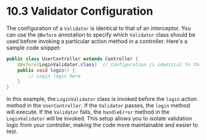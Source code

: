 # 10.3 Validator Configuration

The configuration of a `Validator` is identical to that of an interceptor. You can use the `@Before` annotation to specify which `Validator` class should be used before invoking a particular action method in a controller. Here's a sample code snippet:

```java
public class UserController extends Controller {
    @Before(LoginValidator.class)  // Configuration is identical to that of interceptors
    public void login() {
        // Login logic here
    }
}
```

In this example, the `LoginValidator` class is invoked before the `login` action method in the `UserController`. If the `Validator` passes, the `login` method will execute. If the `Validator` fails, the `handleError` method in the `LoginValidator` will be invoked. This setup allows you to isolate validation logic from your controller, making the code more maintainable and easier to test.